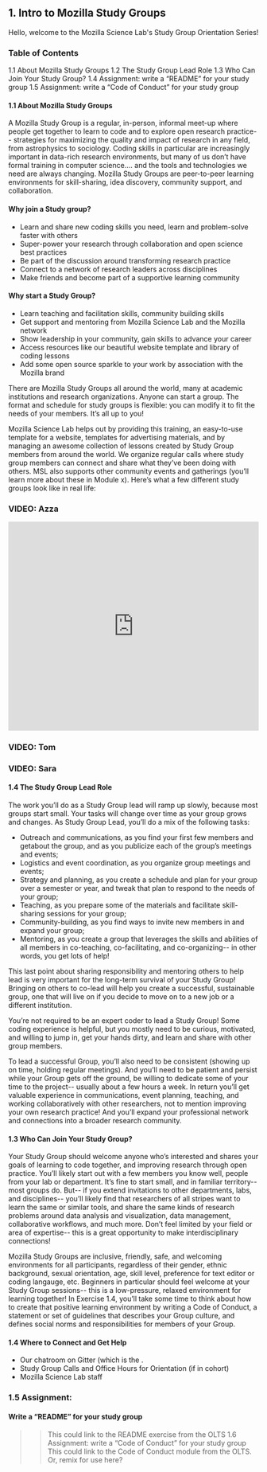 ## 1. Intro to Mozilla Study Groups

Hello, welcome to the Mozilla Science Lab's Study Group Orientation Series!

### Table of Contents

1.1 About Mozilla Study Groups
1.2 The Study Group Lead Role
1.3 Who Can Join Your Study Group?
1.4 Assignment: write a “README” for your study group
1.5 Assignment: write a “Code of Conduct” for your study group


#### 1.1 About Mozilla Study Groups

A Mozilla Study Group is a regular, in-person, informal meet-up where people get together to learn to code and to explore open research practice-- strategies for maximizing the quality and impact of research in any field, from astrophysics to sociology. Coding skills in particular are increasingly important in data-rich research environments, but many of us don’t have formal training in computer science…. and the tools and technologies we need are always changing. Mozilla Study Groups are peer-to-peer learning environments for skill-sharing, idea discovery, community support, and collaboration. 

#### Why join a Study group?

* Learn and share new coding skills you need, learn and problem-solve faster with others
* Super-power your research through collaboration and open science best practices
* Be part of the discussion around transforming research practice 
* Connect to a network of research leaders across disciplines
* Make friends and  become part of a supportive learning community

#### Why start a Study Group?
* Learn teaching and facilitation skills, community building skills
* Get support and mentoring from Mozilla Science Lab and the Mozilla network
* Show leadership in your community, gain skills to advance your career
* Access resources like our beautiful website template and library of coding lessons
* Add some open source sparkle to your work by association with the Mozilla brand  

There are Mozilla Study Groups all around the world, many at academic institutions and research organizations. Anyone can start a group. The format and schedule for study groups is flexible: you can modify it to fit the needs of your members. It’s all up to you! 

Mozilla Science Lab helps out by providing this training, an easy-to-use template for a website, templates for advertising materials, and by managing an awesome collection of lessons created by Study Group members from around the world. We organize regular calls where study group members can connect and share what they’ve been doing with others. MSL also supports other community events and gatherings (you’ll learn more about these in Module x). Here’s what a few different study groups look like in real life:

### VIDEO: Azza

<iframe width="100%" height="420" src="https://www.youtube.com/embed/VzuBJTtwm3o" frameborder="0" allowfullscreen></iframe>
    
### VIDEO: Tom

### VIDEO: Sara

#### 1.4 The Study Group Lead Role

The work you’ll do as a Study Group lead will ramp up slowly, because most groups start small. Your tasks will change over time as your group grows and changes. As Study Group Lead, you’ll do a mix of the following tasks:

* Outreach and communications, as you find your first few members and getabout the group, and as you publicize each of the group’s meetings and events;
* Logistics and event coordination, as you organize group meetings and events;
* Strategy and planning, as you create a schedule and plan for your group over a semester or year, and tweak that plan to respond to the needs of your group;
* Teaching, as you prepare some of the materials and facilitate skill-sharing sessions for your group;
* Community-building, as you find ways to invite new members in and expand your group;
* Mentoring, as you create a group that leverages the skills and abilities of all members in co-teaching, co-facilitating, and co-organizing-- in other words, you get lots of help!

This last point about sharing responsibility and mentoring others to help lead is very important for the long-term survival of your Study Group! Bringing on others to co-lead will help you create a successful, sustainable group, one that will live on if you decide to move on to a new job or a different institution. 

You’re not required to be an expert coder to lead a Study Group! Some coding experience is helpful, but you mostly need to be curious, motivated, and willing to jump in, get your hands dirty, and learn and share with other group members. 

To lead a successful Group, you’ll also need to be consistent (showing up on time, holding regular meetings). And you’ll need to be patient and persist while your Group gets off the ground, be willing to dedicate some of your time to the project-- usually about a few hours a week. In return you’ll get valuable experience in communications, event planning, teaching, and working collaboratively with other researchers, not to mention improving your own research practice! And you’ll expand your professional network and connections into a broader research community. 

#### 1.3 Who Can Join Your Study Group?

Your Study Group should welcome anyone who’s interested and shares your goals of learning to code together, and improving research through open practice. You’ll likely start out with a few members you know well, people from your lab or department. It’s fine to start small, and in familiar territory-- most groups do. But-- if you extend invitations to other departments, labs, and disciplines-- you’ll likely find that researchers of all stripes want to learn the same or similar tools, and share the same kinds of research problems around data analysis and visualization, data management, collaborative workflows, and much more. Don’t feel limited by your field or area of expertise-- this is a great opportunity to make interdisciplinary connections! 

Mozilla Study Groups are inclusive, friendly, safe, and welcoming environments for all participants, regardless of their gender, ethnic background, sexual orientation, age, skill level, preference for text editor or coding langauge, etc.  Beginners in particular should feel welcome at your Study Group sessions-- this is a low-pressure, relaxed environment for learning together! In Exercise 1.4, you’ll take some time to think about how to create that positive learning environment by writing a Code of Conduct, a statement or set of guidelines that describes your Group culture, and defines social norms and responsibilities for members of your Group. 


#### 1.4 Where to Connect and Get Help 

* Our chatroom on Gitter (which is the . 
* Study Group Calls and Office Hours for Orientation (if in cohort)
* Mozilla Science Lab staff


### 1.5 Assignment: 
#### Write a “README” for your study group

>> This could link to the README exercise from the OLTS
1.6 Assignment: write a “Code of Conduct” for your study group
>>This could link to the Code of Conduct module from the OLTS. Or, remix for use here? 
